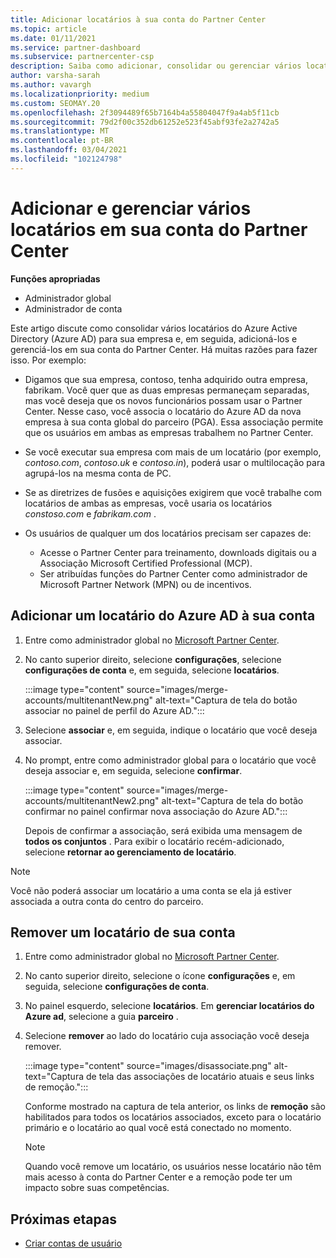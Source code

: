 ```yaml
---
title: Adicionar locatários à sua conta do Partner Center
ms.topic: article
ms.date: 01/11/2021
ms.service: partner-dashboard
ms.subservice: partnercenter-csp
description: Saiba como adicionar, consolidar ou gerenciar vários locatários do Azure AD em sua conta do Partner Center e saber por que você talvez queira fazer isso.
author: varsha-sarah
ms.author: vavargh
ms.localizationpriority: medium
ms.custom: SEOMAY.20
ms.openlocfilehash: 2f3094489f65b7164b4a55804047f9a4ab5f11cb
ms.sourcegitcommit: 79d2f00c352db61252e523f45abf93fe2a2742a5
ms.translationtype: MT
ms.contentlocale: pt-BR
ms.lasthandoff: 03/04/2021
ms.locfileid: "102124798"
---
```

# <a name="add-and-manage-multiple-tenants-in-your-partner-center-account"></a>Adicionar e gerenciar vários locatários em sua conta do Partner Center


**Funções apropriadas**

- Administrador global
- Administrador de conta

Este artigo discute como consolidar vários locatários do Azure Active Directory (Azure AD) para sua empresa e, em seguida, adicioná-los e gerenciá-los em sua conta do Partner Center. Há muitas razões para fazer isso. Por exemplo: 

- Digamos que sua empresa, contoso, tenha adquirido outra empresa, fabrikam. Você quer que as duas empresas permaneçam separadas, mas você deseja que os novos funcionários possam usar o Partner Center. Nesse caso, você associa o locatário do Azure AD da nova empresa à sua conta global do parceiro (PGA). Essa associação permite que os usuários em ambas as empresas trabalhem no Partner Center.

- Se você executar sua empresa com mais de um locatário (por exemplo, *contoso.com*, *contoso.uk* e *contoso.in*), poderá usar o multilocação para agrupá-los na mesma conta de PC.

- Se as diretrizes de fusões e aquisições exigirem que você trabalhe com locatários de ambas as empresas, você usaria os locatários *constoso.com* e *fabrikam.com* .

- Os usuários de qualquer um dos locatários precisam ser capazes de:
    * Acesse o Partner Center para treinamento, downloads digitais ou a Associação Microsoft Certified Professional (MCP).
    * Ser atribuídas funções do Partner Center como administrador de Microsoft Partner Network (MPN) ou de incentivos.

## <a name="add-an-azure-ad-tenant-to-your-account"></a>Adicionar um locatário do Azure AD à sua conta

1. Entre como administrador global no [Microsoft Partner Center](https://partner.microsoft.com/dashboard).

1. No canto superior direito, selecione **configurações**, selecione **configurações de conta** e, em seguida, selecione **locatários**.
 
   :::image type="content" source="images/merge-accounts/multitenantNew.png" alt-text="Captura de tela do botão associar no painel de perfil do Azure AD."::: 

1. Selecione **associar** e, em seguida, indique o locatário que você deseja associar.

1. No prompt, entre como administrador global para o locatário que você deseja associar e, em seguida, selecione **confirmar**. 

   :::image type="content" source="images/merge-accounts/multitenantNew2.png" alt-text="Captura de tela do botão confirmar no painel confirmar nova associação do Azure AD."::: 

   Depois de confirmar a associação, será exibida uma mensagem de **todos os conjuntos** . Para exibir o locatário recém-adicionado, selecione **retornar ao gerenciamento de locatário**. 
 
>[!NOTE]
>Você não poderá associar um locatário a uma conta se ela já estiver associada a outra conta do centro do parceiro.


## <a name="remove-a-tenant-from-your-account"></a>Remover um locatário de sua conta
 
1. Entre como administrador global no [Microsoft Partner Center](https://partner.microsoft.com/dashboard).

1. No canto superior direito, selecione o ícone **configurações** e, em seguida, selecione **configurações de conta**.

1. No painel esquerdo, selecione **locatários**. Em **gerenciar locatários do Azure ad**, selecione a guia **parceiro** .
 
1. Selecione **remover** ao lado do locatário cuja associação você deseja remover.

   :::image type="content" source="images/disassociate.png" alt-text="Captura de tela das associações de locatário atuais e seus links de remoção.":::

   Conforme mostrado na captura de tela anterior, os links de **remoção** são habilitados para todos os locatários associados, exceto para o locatário primário e o locatário ao qual você está conectado no momento. 

   > [!NOTE]   
   > Quando você remove um locatário, os usuários nesse locatário não têm mais acesso à conta do Partner Center e a remoção pode ter um impacto sobre suas competências. 

## <a name="next-steps"></a>Próximas etapas

- [Criar contas de usuário](create-user-accounts-and-set-permissions.md)






